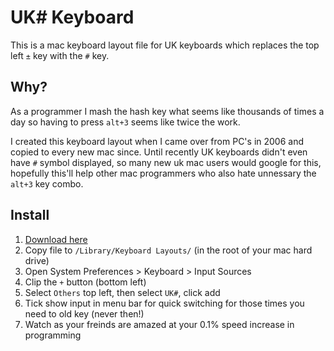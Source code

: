 # UK# Keyboard

This is a mac keyboard layout file for UK keyboards which replaces the top left `±` key
with the `#` key.

## Why?

As a programmer I mash the hash key what seems like thousands of times a day
so having to press `alt+3` seems like twice the work.

I created this keyboard layout when I came over from PC's in 2006 and copied to
every new mac since. Until recently UK keyboards didn't even have `#` symbol
displayed, so many new uk mac users would google for this, hopefully this'll
help other mac programmers who also hate unnessary the `alt+3` key combo. 

## Install

1. [Download here](https://raw.githubusercontent.com/downloads/crisward/ukhash/master/ukhash.keylayout)
2. Copy file to `/Library/Keyboard Layouts/` (in the root of your mac hard drive)
3. Open System Preferences > Keyboard > Input Sources
4. Clip the `+` button (bottom left)
5. Select `Others` top left, then select `UK#`, click add
6. Tick show input in menu bar for quick switching for those times you need to old key (never then!)
7. Watch as your freinds are amazed at your 0.1% speed increase in programming